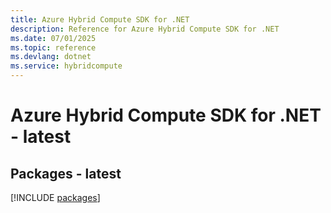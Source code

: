 ```yaml
---
title: Azure Hybrid Compute SDK for .NET
description: Reference for Azure Hybrid Compute SDK for .NET
ms.date: 07/01/2025
ms.topic: reference
ms.devlang: dotnet
ms.service: hybridcompute
---
```

# Azure Hybrid Compute SDK for .NET - latest
## Packages - latest
[!INCLUDE [packages](hybrid-compute-index.md)]